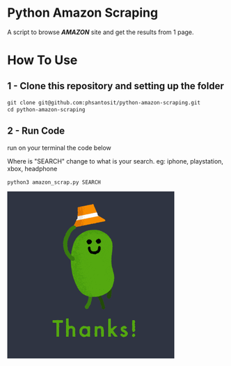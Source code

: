 # Python Amazon Scraping 
 
A script to browse **_AMAZON_** site and get the results from 1 page.

# How To Use

## 1 - Clone this repository and setting up the folder

```
git clone git@github.com:phsantosit/python-amazon-scraping.git
cd python-amazon-scraping
```
## 2 - Run Code

run on your terminal the code below

Where is "SEARCH" change to what is your search.
eg: iphone, playstation, xbox, headphone

```
python3 amazon_scrap.py SEARCH
```
![](giphy.gif)
